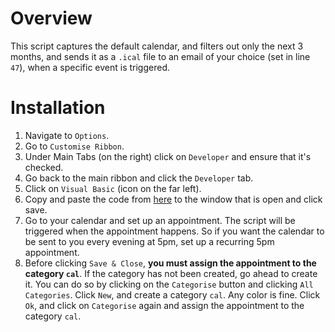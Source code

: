 # Overview

This script captures the default calendar, and filters out only the next 3 months, and sends it as a `.ical` file to an email of your choice (set in line `47`), when a specific event is triggered.

# Installation

1. Navigate to `Options`.
2. Go to `Customise Ribbon`.
3. Under Main Tabs (on the right) click on `Developer` and ensure that it's checked.
4. Go back to the main ribbon and click the `Developer` tab.
5. Click on `Visual Basic` (icon on the far left).
6. Copy and paste the code from [here](https://github.com/hkgnp/outlook-sendtocal-vba/blob/master/VbaProject.OTM) to the window that is open and click save.
7. Go to your calendar and set up an appointment. The script will be triggered when the appointment happens. So if you want the calendar to be sent to you every evening at 5pm, set up a recurring 5pm appointment.
8. Before clicking `Save & Close`, **you must assign the appointment to the category `cal`**. If the category has not been created, go ahead to create it. You can do so by clicking on the `Categorise` button and clicking `All Categories`. Click `New`, and create a category `cal`. Any color is fine. Click `Ok`, and click on `Categorise` again and assign the appointment to the category `cal`.
